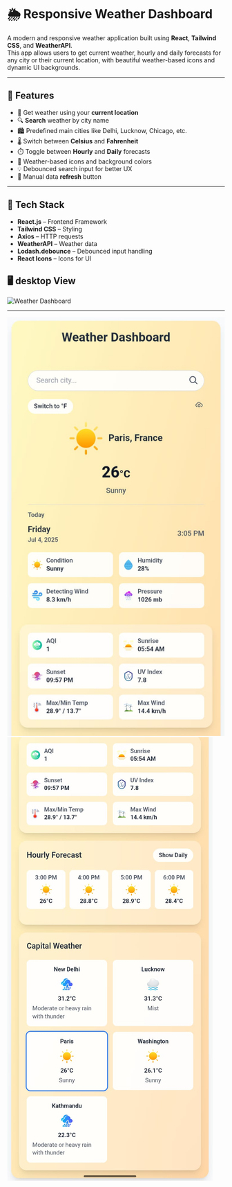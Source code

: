 # 🌦️ Responsive Weather Dashboard

A modern and responsive weather application built using **React**, **Tailwind CSS**, and **WeatherAPI**.  
This app allows users to get current weather, hourly and daily forecasts for any city or their current location, with beautiful weather-based icons and dynamic UI backgrounds.

---

## 🚀 Features

- 📍 Get weather using your **current location**
- 🔍 **Search** weather by city name
- 🏙️ Predefined main cities like Delhi, Lucknow, Chicago, etc.
- 🌡️ Switch between **Celsius** and **Fahrenheit**
- ⏱️ Toggle between **Hourly** and **Daily** forecasts
- 🎨 Weather-based icons and background colors
- 💡 Debounced search input for better UX
- 🔁 Manual data **refresh** button

---

## 🧰 Tech Stack

- **React.js** – Frontend Framework
- **Tailwind CSS** – Styling
- **Axios** – HTTP requests
- **WeatherAPI** – Weather data
- **Lodash.debounce** – Debounced input handling
- **React Icons** – Icons for UI

## 🖥️ desktop View
<img src="/public/screenshots/db.jpg" alt="Weather Dashboard" width="400" height="500"/>


---
![Homepage](/public/screenshots/p1.jpg)
![](/public/screenshots/p2.jpg)
